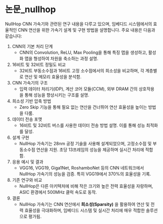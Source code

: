 # 논문_nullhop

NullHop CNN 가속기와 관련된 연구 내용을 다루고 있으며, 임베디드 시스템에서의 효율적인 CNN 연산을 위한 가속기 설계 및 구현 방법을 설명합니다. 주요 내용은 다음과 같습니다:

1. CNN의 기본 처리 단계
   * CNN의 Convolution, ReLU, Max Pooling을 통해 특징 맵을 생성하고, 활성화 맵을 형성하여 차원을 축소하는 과정 설명.
2. 16비트 및 32비트 정밀도 비교
   * 32비트 부동소수점과 16비트 고정 소수점에서의 희소성을 비교하며, 각 계층별로 연산 및 메모리 효율성을 분석함.
3. CNN 가속기의 구조
   * 입력 데이터 처리기(IDP), 계산 코어 모듈(CCM), 외부 DRAM 간의 상호작용을 통해 성능을 향상시키는 구조를 설명.
4. 희소성 기반 압축 방법
   * Zero Skip 기능을 통해 필요 없는 연산을 건너뛰어 연산 효율성을 높이는 방법을 다룸.
5. 데이터 전송 포맷
   * 16비트 및 32비트 버스를 사용한 데이터 전송 방법 설명. 이를 통해 성능 최적화를 달성.
6. 설계 구현
   * NullHop 가속기는 28nm 공정 기술을 사용해 설계되었으며, 고정소수점 및 부동소수점 연산을 지원. 초당 13프레임의 성능을 제공하며 실시간 처리에 적합함.
7. 응용 예시 및 결과
   * VGG16, VGG19, Giga1Net, RoshamboNet 등의 CNN 네트워크에서 NullHop 가속기의 성능을 검증. 특히 VGG19에서 370%의 효율성을 기록.
8. 기존 연구와 비교
   * NullHop은 다른 아키텍처에 비해 작은 크기와 높은 전력 효율성을 자랑하며, ASIC 환경에서 500MHz 클럭 속도로 동작.
9. 결론
   * NullHop 가속기는 CNN 연산에서 **희소성(Sparsity)** 을 활용하여 연산 및 전력 효율성을 극대화하며, 임베디드 시스템 및 실시간 처리에 매우 적합한 솔루션으로 평가됨.